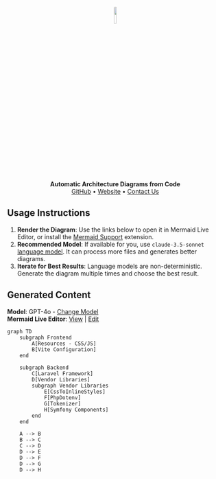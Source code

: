 <p align="center">
    <a href="https://swark.io">
        <img src="https://raw.githubusercontent.com/swark-io/swark/refs/heads/main/assets/logo/swark-logo-dark-mode.png" width="10%" />
    </a>
</p>
<p align="center">
    <b>Automatic Architecture Diagrams from Code</b><br />
    <a href="https://github.com/swark-io/swark">GitHub</a> • <a href="https://swark.io">Website</a> • <a href="mailto:contact@swark.io">Contact Us</a>
</p>

## Usage Instructions

1. **Render the Diagram**: Use the links below to open it in Mermaid Live Editor, or install the [Mermaid Support](https://marketplace.visualstudio.com/items?itemName=bierner.markdown-mermaid) extension.
2. **Recommended Model**: If available for you, use `claude-3.5-sonnet` [language model](vscode://settings/swark.languageModel). It can process more files and generates better diagrams.
3. **Iterate for Best Results**: Language models are non-deterministic. Generate the diagram multiple times and choose the best result.

## Generated Content
**Model**: GPT-4o - [Change Model](vscode://settings/swark.languageModel)  
**Mermaid Live Editor**: [View](https://mermaid.live/view#pako:eNpdkc1uwjAQhF_F8hnUew6VSAK0FYeqQVzsHkyyIRaxN_IPVYp495qEgsnevp3R2Lt7piVWQBPK9cGIriHbnGsSyvr92FgZ1A50NbavtWBfYNGbEiyZk6woXj6K74ecsp10QDLUtTx4I5xEfZOHmEl-KsrjU3zGNsKIE7ThaaHgB80xSs_ZLrjRkI3cG2Ek2Ei8h049D8u1liyzdovvupUaCte3TyHXWrHPpssxzH2aKGu2xfBf-Qtmoryxolc16j6MrjrUoF0ce58xWsKCzOevJB0hHSAbIRvgdot8gGUMqxjWMbxxTWdUgVFCVuGwZ05dAwo4TQinFdTCt47TSzD5rhIOcinC0hRNnPEwo8I7LHpd_rNBf2hoUovWwuUPwmqkYA) | [Edit](https://mermaid.live/edit#pako:eNpdkc1uwjAQhF_F8hnUew6VSAK0FYeqQVzsHkyyIRaxN_IPVYp495qEgsnevp3R2Lt7piVWQBPK9cGIriHbnGsSyvr92FgZ1A50NbavtWBfYNGbEiyZk6woXj6K74ecsp10QDLUtTx4I5xEfZOHmEl-KsrjU3zGNsKIE7ThaaHgB80xSs_ZLrjRkI3cG2Ek2Ei8h049D8u1liyzdovvupUaCte3TyHXWrHPpssxzH2aKGu2xfBf-Qtmoryxolc16j6MrjrUoF0ce58xWsKCzOevJB0hHSAbIRvgdot8gGUMqxjWMbxxTWdUgVFCVuGwZ05dAwo4TQinFdTCt47TSzD5rhIOcinC0hRNnPEwo8I7LHpd_rNBf2hoUovWwuUPwmqkYA)

```mermaid
graph TD
    subgraph Frontend
        A[Resources - CSS/JS]
        B[Vite Configuration]
    end

    subgraph Backend
        C[Laravel Framework]
        D[Vendor Libraries]
        subgraph Vendor Libraries
            E[CssToInlineStyles]
            F[PhpDotenv]
            G[Tokenizer]
            H[Symfony Components]
        end
    end

    A --> B
    B --> C
    C --> D
    D --> E
    D --> F
    D --> G
    D --> H
```